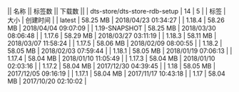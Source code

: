 || 名称 || 标签数 || 下载数 ||
| dts-store/dts-store-rdb-setup | 14 | 5 | 
| 标签 | 大小 | 创建时间 |
| latest | 58.25 MB | 2018/04/23 01:34:27 | 
| 1.18.4 | 58.26 MB | 2018/04/04 09:07:09 | 
| 1.19-SNAPSHOT | 58.25 MB | 2018/03/30 08:06:48 | 
| 1.17.6 | 58.29 MB | 2018/03/27 03:11:19 | 
| 1.18.3 | 58.11 MB | 2018/03/07 11:58:24 | 
| 1.17.5 | 58.06 MB | 2018/02/09 08:00:55 | 
| 1.18.2 | 58.05 MB | 2018/02/03 07:59:44 | 
| 1.18.1 | 58.05 MB | 2018/01/19 07:06:13 | 
| 1.17.4 | 58.04 MB | 2018/01/10 11:05:49 | 
| 1.17.3 | 58.04 MB | 2018/01/10 02:03:16 | 
| 1.17.2 | 58.04 MB | 2017/12/30 04:39:45 | 
| 1.18 | 58.05 MB | 2017/12/05 09:16:19 | 
| 1.17.1 | 58.04 MB | 2017/11/17 10:43:18 | 
| 1.17 | 58.04 MB | 2017/10/20 02:10:02 | 
